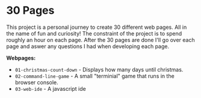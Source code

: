 # 30 Pages

This project is a personal journey to create 30 different web pages. 
All in the name of fun and curiosity!
The constraint of the project is to spend roughly an hour on each page.
After the 30 pages are done I'll go over each page and aswer any questions I had when developing each page.

**Webpages:**

* `01-christmas-count-down` - Displays how many days until christmas.
* `02-command-line-game` - A small "terminial" game that runs in the browser console.
* `03-web-ide` - A javascript ide 
